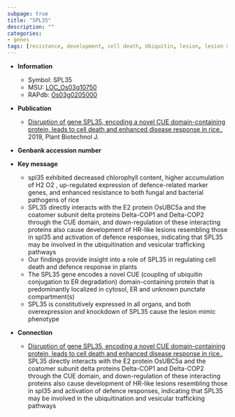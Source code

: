 ```yaml
---
subpage: true
title: "SPL35"
description: ""
categories:
- genes
tags: [resistance, development, cell death, Ubiquitin, lesion, lesion mimic, vesicular, vesicular trafficking, defence, defence response]
---
```


* **Information**  
    + Symbol: SPL35  
    + MSU: [LOC_Os03g10750](http://rice.plantbiology.msu.edu/cgi-bin/ORF_infopage.cgi?orf=LOC_Os03g10750)  
    + RAPdb: [Os03g0205000](http://rapdb.dna.affrc.go.jp/viewer/gbrowse_details/irgsp1?name=Os03g0205000)  

* **Publication**  
    + [Disruption of gene SPL35, encoding a novel CUE domain-containing protein, leads to cell death and enhanced disease response in rice.](http://www.ncbi.nlm.nih.gov/pubmed?term=Disruption+of+gene+SPL35,+encoding+a+novel+CUE+domain-containing+protein,+leads+to+cell+death+and+enhanced+disease+response+in+rice.%5BTitle%5D), 2019, Plant Biotechnol J.

* **Genbank accession number**  

* **Key message**  
    + spl35 exhibited decreased chlorophyll content, higher accumulation of H2 O2 , up-regulated expression of defence-related marker genes, and enhanced resistance to both fungal and bacterial pathogens of rice
    + SPL35 directly interacts with the E2 protein OsUBC5a and the coatomer subunit delta proteins Delta-COP1 and Delta-COP2 through the CUE domain, and down-regulation of these interacting proteins also cause development of HR-like lesions resembling those in spl35 and activation of defence responses, indicating that SPL35 may be involved in the ubiquitination and vesicular trafficking pathways
    + Our findings provide insight into a role of SPL35 in regulating cell death and defence response in plants
    + The SPL35 gene encodes a novel CUE (coupling of ubiquitin conjugation to ER degradation) domain-containing protein that is predominantly localized in cytosol, ER and unknown punctate compartment(s)
    + SPL35 is constitutively expressed in all organs, and both overexpression and knockdown of SPL35 cause the lesion mimic phenotype

* **Connection**  
    + [Disruption of gene SPL35, encoding a novel CUE domain-containing protein, leads to cell death and enhanced disease response in rice.](http://www.ncbi.nlm.nih.gov/pubmed?term=Disruption+of+gene+SPL35,+encoding+a+novel+CUE+domain-containing+protein,+leads+to+cell+death+and+enhanced+disease+response+in+rice.%5BTitle%5D),  SPL35 directly interacts with the E2 protein OsUBC5a and the coatomer subunit delta proteins Delta-COP1 and Delta-COP2 through the CUE domain, and down-regulation of these interacting proteins also cause development of HR-like lesions resembling those in spl35 and activation of defence responses, indicating that SPL35 may be involved in the ubiquitination and vesicular trafficking pathways



